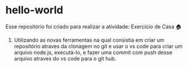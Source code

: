# hello-world

Esse repositório foi criado para realizar a atividade:
Exercício de Casa :house:
1. Utilizando as novas ferramentas na qual consistia em criar um repositório atraves da clonagem no git e usar o vs code para criar um arquivo node.js, executá-lo, e fazer uma commit com push desse arquivo atraves do vs code para o git hub.
